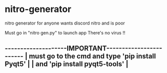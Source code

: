 # nitro-generator
nitro generator for anyone wants discord nitro and is poor

Must go in "nitro gen.py" to launch app
There's no virus !!

--------------------IMPORTANT------------------------
| must go to the cmd and type 'pip install Pyqt5'   |
| and 'pip install pyqt5-tools'                     |
-----------------------------------------------------
